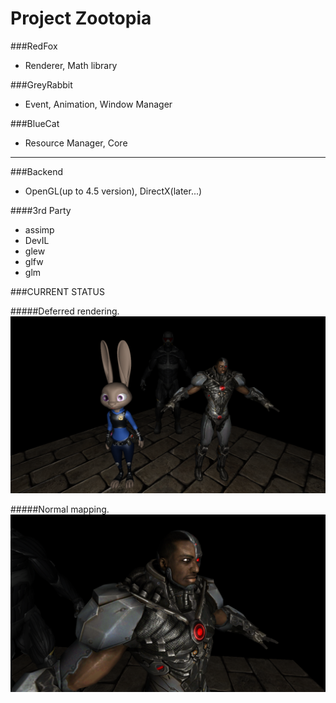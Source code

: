 Project Zootopia
================

###RedFox
* Renderer, Math library

###GreyRabbit
* Event, Animation, Window Manager

###BlueCat
* Resource Manager, Core


***


###Backend
* OpenGL(up to 4.5 version), DirectX(later...)

####3rd Party
+ assimp
+ DevIL
+ glew
+ glfw
+ glm



###CURRENT STATUS

#####Deferred rendering.
![alt tag](https://raw.githubusercontent.com/QuietDuck/Zootopia/master/screenshot/1.png)


#####Normal mapping.
![alt tag](https://raw.githubusercontent.com/QuietDuck/Zootopia/master/screenshot/2.png)
